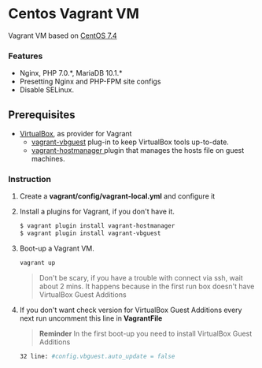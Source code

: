 # Сentos Vagrant VM

Vagrant VM based on [CentOS 7.4](https://app.vagrantup.com/centos/boxes/7/versions/1708.01)

### Features

* Nginx, PHP 7.0.\*, MariaDB 10.1.\*
* Presetting Nginx and PHP-FPM site configs
* Disable SELinux.

## Prerequisites

* [VirtualBox](https://www.virtualbox.org/wiki/Downloads), as provider for Vagrant
    * [vagrant-vbguest](https://github.com/dotless-de/vagrant-vbguest) plug-in to keep VirtualBox tools up-to-date.
    * [vagrant-hostmanager
](https://github.com/devopsgroup-io/vagrant-hostmanager) plugin that manages the hosts file on guest machines.

### Instruction
1. Create a **vagrant/config/vagrant-local.yml** and configure it
2. Install a plugins for Vagrant, if you don't have it.
    ```bash
    $ vagrant plugin install vagrant-hostmanager
    $ vagrant plugin install vagrant-vbguest
    ```
3. Boot-up a Vagrant VM.
   ```bash
   vagrant up
   ```
   > Don't be scary, if you have a trouble with connect via ssh, wait about 2 mins. It happens because in the first run box doesn't have VirtualBox Guest Additions
   
4. If you don't want check version for VirtualBox Guest Additions every next run uncomment this line in **VagrantFile**
   > **Reminder** In the first boot-up you need to install VirtualBox Guest Additions
      ```bash
      32 line: #config.vbguest.auto_update = false
      ```
